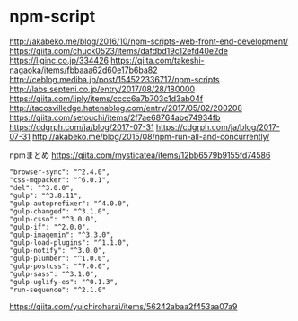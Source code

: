 # npm-script
http://akabeko.me/blog/2016/10/npm-scripts-web-front-end-development/
https://qiita.com/chuck0523/items/dafdbd19c12efd40e2de
https://liginc.co.jp/334426
https://qiita.com/takeshi-nagaoka/items/fbbaaa62d60e17b6ba82
http://ceblog.mediba.jp/post/154522336717/npm-scripts
http://labs.septeni.co.jp/entry/2017/08/28/180000
https://qiita.com/liply/items/cccc6a7b703c1d3ab04f
http://tacosvilledge.hatenablog.com/entry/2017/05/02/200208
https://qiita.com/setouchi/items/2f7ae68764abe74934fb
https://cdgrph.com/ja/blog/2017-07-31
https://cdgrph.com/ja/blog/2017-07-31
http://akabeko.me/blog/2015/08/npm-run-all-and-concurrently/

npmまとめ
https://qiita.com/mysticatea/items/12bb6579b9155fd74586

    "browser-sync": "^2.4.0",
    "css-mqpacker": "^6.0.1",
    "del": "^3.0.0",
    "gulp": "^3.8.11",
    "gulp-autoprefixer": "^4.0.0",
    "gulp-changed": "^3.1.0",
    "gulp-csso": "^3.0.0",
    "gulp-if": "^2.0.0",
    "gulp-imagemin": "^3.3.0",
    "gulp-load-plugins": "^1.1.0",
    "gulp-notify": "^3.0.0",
    "gulp-plumber": "^1.0.0",
    "gulp-postcss": "^7.0.0",
    "gulp-sass": "^3.1.0",
    "gulp-uglify-es": "^0.1.3",
    "run-sequence": "^2.1.0"

https://qiita.com/yuichiroharai/items/56242abaa2f453aa07a9
